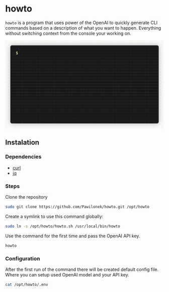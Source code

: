 # howto

`howto` is a program that uses power of the OpenAI to quickly generate CLI commands based on a description of what you want to happen. Everything without switching context from the console your working on.

![Demo](.github/demo.gif "usage demo")

## Instalation

### Dependencies

 - [curl](https://curl.se/docs/manpage.html)
 - [jq](https://jqlang.github.io/jq/)

### Steps

Clone the repository

```bash
sudo git clone https://github.com/Pawilonek/howto.git /opt/howto
```

Create a symlink to use this command globally:

```bash
sudo ln -s /opt/howto/howto.sh /usr/local/bin/howto
```

Use the command for the first time and pass the OpenAI API key.

```bash
howto
```

### Configuration

After the first run of the command there will be created default config file. Where you can setup used OpenAI model and your API key.

```bash
cat /opt/howto/.env
```

